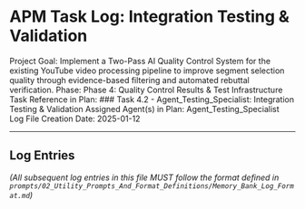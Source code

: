 # APM Task Log: Integration Testing & Validation

Project Goal: Implement a Two-Pass AI Quality Control System for the existing YouTube video processing pipeline to improve segment selection quality through evidence-based filtering and automated rebuttal verification.
Phase: Phase 4: Quality Control Results & Test Infrastructure
Task Reference in Plan: ### Task 4.2 - Agent_Testing_Specialist: Integration Testing & Validation
Assigned Agent(s) in Plan: Agent_Testing_Specialist
Log File Creation Date: 2025-01-12

---

## Log Entries

*(All subsequent log entries in this file MUST follow the format defined in `prompts/02_Utility_Prompts_And_Format_Definitions/Memory_Bank_Log_Format.md`)*